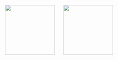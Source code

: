 <div align="center">
<span>&emsp;&emsp;</span>
<img height="160px" src="https://github-readme-stats.vercel.app/api?username=zzzk1" /><span>&emsp;&emsp;</span><img height="160px" " src="https://github-readme-stats.vercel.app/api/top-langs/?username=zzzk1&layout=compact&langs_count=8&hide=php,Blade,html)" />
<span>&emsp;&emsp;</span>
</div>
